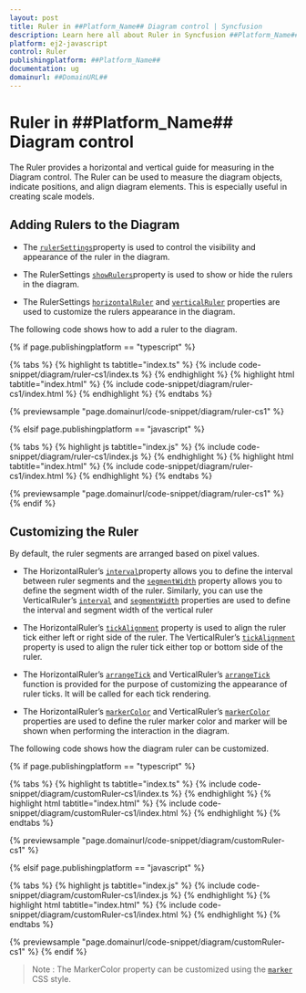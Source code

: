 ```yaml
---
layout: post
title: Ruler in ##Platform_Name## Diagram control | Syncfusion
description: Learn here all about Ruler in Syncfusion ##Platform_Name## Diagram control of Syncfusion Essential JS 2 and more.
platform: ej2-javascript
control: Ruler 
publishingplatform: ##Platform_Name##
documentation: ug
domainurl: ##DomainURL##
---
```


# Ruler in ##Platform_Name## Diagram control

The Ruler provides a horizontal and vertical guide for measuring in the Diagram control. The Ruler can be used to measure the diagram objects, indicate positions, and align diagram elements. This is especially useful in creating scale models.

## Adding Rulers to the Diagram

* The [`rulerSettings`](https://ej2.syncfusion.com/documentation/api/diagram/rulerSettings/)property is used to control the visibility and appearance of the ruler in the diagram.

* The RulerSettings [`showRulers`](https://ej2.syncfusion.com/documentation/api/diagram/rulerSettings/#showrulers)property is used to show or hide the rulers in the diagram.

* The RulerSettings [`horizontalRuler`](https://ej2.syncfusion.com/documentation/api/diagram/rulerSettings/#horizontalruler) and [`verticalRuler`](https://ej2.syncfusion.com/documentation/api/diagram/rulerSettings/#verticalruler) properties are used to customize the rulers appearance in the diagram.

The following code shows how to add a ruler to the diagram.

{% if page.publishingplatform == "typescript" %}

 {% tabs %}
{% highlight ts tabtitle="index.ts" %}
{% include code-snippet/diagram/ruler-cs1/index.ts %}
{% endhighlight %}
{% highlight html tabtitle="index.html" %}
{% include code-snippet/diagram/ruler-cs1/index.html %}
{% endhighlight %}
{% endtabs %}
        
{% previewsample "page.domainurl/code-snippet/diagram/ruler-cs1" %}

{% elsif page.publishingplatform == "javascript" %}

{% tabs %}
{% highlight js tabtitle="index.js" %}
{% include code-snippet/diagram/ruler-cs1/index.js %}
{% endhighlight %}
{% highlight html tabtitle="index.html" %}
{% include code-snippet/diagram/ruler-cs1/index.html %}
{% endhighlight %}
{% endtabs %}

{% previewsample "page.domainurl/code-snippet/diagram/ruler-cs1" %}
{% endif %}

## Customizing the Ruler

By default, the ruler segments are arranged based on pixel values.

* The HorizontalRuler’s [`interval`](https://ej2.syncfusion.com/documentation/api/diagram/diagramRuler/#interval)property allows you to define the interval between ruler segments and the [`segmentWidth`](https://ej2.syncfusion.com/documentation/api/diagram/diagramRuler/#segmentwidth) property allows you to define the segment width of the ruler. Similarly, you can use the VerticalRuler’s [`interval`](https://ej2.syncfusion.com/documentation/api/diagram/diagramRuler/#interval) and [`segmentWidth`](https://ej2.syncfusion.com/documentation/api/diagram/diagramRuler/#segmentwidth) properties are used to define the interval and segment width of the vertical ruler

* The HorizontalRuler’s [`tickAlignment`](https://ej2.syncfusion.com/documentation/api/diagram/diagramRuler/#tickalignment) property is used to align the ruler tick either left or right side of the ruler. The VerticalRuler’s [`tickAlignment`](https://ej2.syncfusion.com/documentation/api/diagram/diagramRuler/#tickalignment) property is used to align the ruler tick either top or bottom side of the ruler.

* The HorizontalRuler’s [`arrangeTick`](https://ej2.syncfusion.com/documentation/api/diagram/diagramRuler/#arrangetick) and VerticalRuler’s [`arrangeTick`](https://ej2.syncfusion.com/documentation/api/diagram/diagramRuler/#arrangetick) function is provided for the purpose of customizing the appearance of ruler ticks. It will be called for each tick rendering.

* The HorizontalRuler’s [`markerColor`](https://ej2.syncfusion.com/documentation/api/diagram/diagramRuler/#markercolor) and VerticalRuler’s [`markerColor`](https://ej2.syncfusion.com/documentation/api/diagram/diagramRuler/#markercolor) properties are used to define the ruler marker color and marker will be shown when performing the interaction in the diagram.

The following code shows how the diagram ruler can be customized.

{% if page.publishingplatform == "typescript" %}

 {% tabs %}
{% highlight ts tabtitle="index.ts" %}
{% include code-snippet/diagram/customRuler-cs1/index.ts %}
{% endhighlight %}
{% highlight html tabtitle="index.html" %}
{% include code-snippet/diagram/customRuler-cs1/index.html %}
{% endhighlight %}
{% endtabs %}
        
{% previewsample "page.domainurl/code-snippet/diagram/customRuler-cs1" %}

{% elsif page.publishingplatform == "javascript" %}

{% tabs %}
{% highlight js tabtitle="index.js" %}
{% include code-snippet/diagram/customRuler-cs1/index.js %}
{% endhighlight %}
{% highlight html tabtitle="index.html" %}
{% include code-snippet/diagram/customRuler-cs1/index.html %}
{% endhighlight %}
{% endtabs %}

{% previewsample "page.domainurl/code-snippet/diagram/customRuler-cs1" %}
{% endif %}
>Note : The MarkerColor property can be customized using the [`marker`](./style/#customizing-the-ruler) CSS style.
